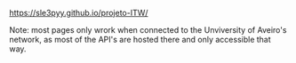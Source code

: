 https://sle3pyy.github.io/projeto-ITW/


Note: most pages only wrork when connected to the Unviversity of Aveiro's network, as most of the API's are hosted there and only accessible that way.
